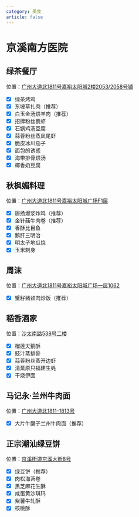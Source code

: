 ```yaml
---
category: 美食
article: false
---
```


# 京溪南方医院

## 绿茶餐厅

<i class="fa-solid fa-location-dot"></i> 位置：<a href="https://ditu.amap.com/place/B0FFJ5LK6U" target="_blank">广州大道北1811号嘉裕太阳城2楼2053/2058号铺</a>

- [x] 绿茶烤鸡
- [x] 东坡草扎肉（推荐）
- [x] 白玉金汤煨羊肉（推荐）
- [x] 招牌粉丝裹虾
- [x] 石锅鸡汤豆腐
- [x] 蒜蓉粉丝蒸凤尾虾
- [x] 脆皮冰川茄子
- [x] 面包的诱惑
- [x] 海带排骨煨汤
- [x] 椰香奶豆腐

## 秋枫媚料理

<i class="fa-solid fa-location-dot"></i> 位置：<a href="https://ditu.amap.com/place/B0H2MS3VO5" target="_blank">广州大道北1811号嘉裕太阳城广场F1层</a>

- [x] 唐扬爆浆炸鸡（推荐）
- [x] 金针菇牛肉卷（推荐）
- [x] 香酥比目鱼
- [x] 鹅肝三明治
- [x] 明太子地瓜烧
- [x] 玉米刺身

## 周沫

<i class="fa-solid fa-location-dot"></i> 位置：<a href="https://ditu.amap.com/place/B0IG6SDGZD" target="_blank">广州大道北1811号嘉裕太阳城广场一层1062</a>

- [x] 蟹籽猪颈肉炒饭（推荐）

## 稻香酒家

<i class="fa-solid fa-location-dot"></i> 位置：<a href="https://ditu.amap.com/place/B0JRHCG94T" target="_blank">沙太南路538号二楼</a>

- [x] 榴莲天鹅酥
- [x] 豉汁蒸排骨
- [x] 蒜蓉粉丝蒸开边虾
- [x] 清蒸原只福建生蚝
- [x] 干烧伊面

## 马记永·兰州牛肉面

<i class="fa-solid fa-location-dot"></i> 位置：<a href="https://ditu.amap.com/place/B0JA6LJTAA" target="_blank">广州大道北1811-1813号</a>

- [x] 大片牛腱子兰州牛肉面（推荐）

## 正宗潮汕绿豆饼

<i class="fa-solid fa-location-dot"></i> 位置：<a href="https://ditu.amap.com/place/B0JA6LJTAA" target="_blank">京溪街道京溪大街8号</a>

- [x] 绿豆饼（推荐）
- [x] 肉松海苔卷
- [x] 黑芝麻花生酥
- [x] 咸蛋黄沙琪玛
- [x] 紫薯牛轧酥
- [x] 核桃酥
